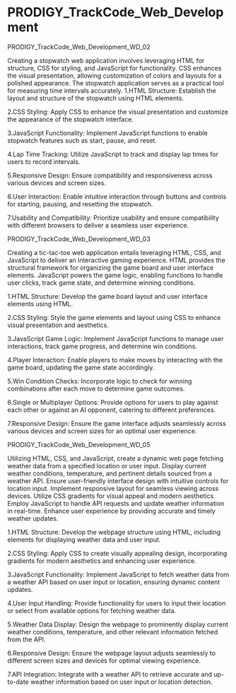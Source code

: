# PRODIGY_TrackCode_Web_Development
PRODIGY_TrackCode_Web_Development_WD_02

Creating a stopwatch web application involves leveraging HTML for structure, CSS for styling, and JavaScript for functionality. CSS enhances the visual presentation, allowing customization of colors and layouts for a polished appearance. The stopwatch application serves as a practical tool for measuring time intervals accurately.
1.HTML Structure: Establish the layout and structure of the stopwatch using HTML elements.

2.CSS Styling: Apply CSS to enhance the visual presentation and customize the appearance of the stopwatch interface.

3.JavaScript Functionality: Implement JavaScript functions to enable stopwatch features such as start, pause, and reset.

4.Lap Time Tracking: Utilize JavaScript to track and display lap times for users to record intervals.

5.Responsive Design: Ensure compatibility and responsiveness across various devices and screen sizes.

6.User Interaction: Enable intuitive interaction through buttons and controls for starting, pausing, and resetting the stopwatch.

7.Usability and Compatibility: Prioritize usability and ensure compatibility with different browsers to deliver a seamless user experience.

PRODIGY_TrackCode_Web_Development_WD_03

Creating a tic-tac-toe web application entails leveraging HTML, CSS, and JavaScript to deliver an interactive gaming experience. HTML provides the structural framework for organizing the game board and user interface elements. JavaScript powers the game logic, enabling functions to handle user clicks, track game state, and determine winning conditions.

1.HTML Structure: Develop the game board layout and user interface elements using HTML.

2.CSS Styling: Style the game elements and layout using CSS to enhance visual presentation and aesthetics.

3.JavaScript Game Logic: Implement JavaScript functions to manage user interactions, track game progress, and determine win conditions.

4.Player Interaction: Enable players to make moves by interacting with the game board, updating the game state accordingly.

5.Win Condition Checks: Incorporate logic to check for winning combinations after each move to determine game outcomes.

6.Single or Multiplayer Options: Provide options for users to play against each other or against an AI opponent, catering to different preferences.

7.Responsive Design: Ensure the game interface adjusts seamlessly across various devices and screen sizes for an optimal user experience.

PRODIGY_TrackCode_Web_Development_WD_05

Utilizing HTML, CSS, and JavaScript, create a dynamic web page fetching weather data from a specified location or user input. Display current weather conditions, temperature, and pertinent details sourced from a weather API. Ensure user-friendly interface design with intuitive controls for location input. Implement responsive layout for seamless viewing across devices. Utilize CSS gradients for visual appeal and modern aesthetics. Employ JavaScript to handle API requests and update weather information in real-time. Enhance user experience by providing accurate and timely weather updates.

1.HTML Structure: Develop the webpage structure using HTML, including elements for displaying weather data and user input.

2.CSS Styling: Apply CSS to create visually appealing design, incorporating gradients for modern aesthetics and enhancing user experience.

3.JavaScript Functionality: Implement JavaScript to fetch weather data from a weather API based on user input or location, ensuring dynamic content updates.

4.User Input Handling: Provide functionality for users to input their location or select from available options for fetching weather data.

5.Weather Data Display: Design the webpage to prominently display current weather conditions, temperature, and other relevant information fetched from the API.

6.Responsive Design: Ensure the webpage layout adjusts seamlessly to different screen sizes and devices for optimal viewing experience.

7.API Integration: Integrate with a weather API to retrieve accurate and up-to-date weather information based on user input or location detection.
